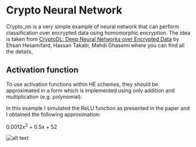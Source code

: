 # Crypto Neural Network

Crypto_nn is a very simple example of neural network that can perform classification over encrypted data using homomorphic encryption.
The idea is taken from [CryptoDL: Deep Neural Networks over Encrypted Data](https://arxiv.org/pdf/1711.05189.pdf) by Ehsan Hesamifard, Hassan Takabi, Mehdi Ghasemi where
you can find all the details.

## Activation function
To use activation functions within HE schemes, they should be approximated in a form which is implemented using only addition and multiplication (e.g. polynomial).

In this example I simulated the ReLU function as presented in the paper and I obtained the following approximation:

0.0012x<sup>2</sup> + 0.5x + 52

![alt text](https://github.com/ironordnassela/crypto_nn/blob/master/relu/relu_graphic.png)
